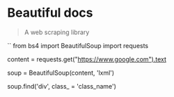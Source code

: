 # Beautiful docs

>A web scraping library

``
from bs4 import BeautifulSoup
import requests

content = requests.get("https://www.google.com").text

soup = BeautifulSoup(content, 'lxml')

soup.find('div', class_ = 'class_name')
```

